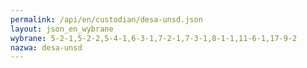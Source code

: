 ```yaml
---
permalink: /api/en/custodian/desa-unsd.json
layout: json_en_wybrane
wybrane: 5-2-1,5-2-2,5-4-1,6-3-1,7-2-1,7-3-1,8-1-1,11-6-1,17-9-2
nazwa: desa-unsd
---
```

